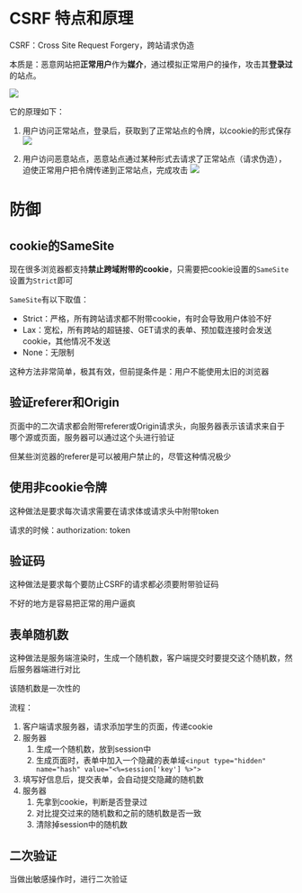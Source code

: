 # CSRF 特点和原理

CSRF：Cross Site Request Forgery，跨站请求伪造

本质是：恶意网站把**正常用户**作为**媒介**，通过模拟正常用户的操作，攻击其**登录过**的站点。

![](http://mdrs.yuanjin.tech/img/image-20200508122744169.png)

它的原理如下：

1. 用户访问正常站点，登录后，获取到了正常站点的令牌，以cookie的形式保存
![](http://mdrs.yuanjin.tech/img/image-20200508123116104.png)


2. 用户访问恶意站点，恶意站点通过某种形式去请求了正常站点（请求伪造），迫使正常用户把令牌传递到正常站点，完成攻击
![](http://mdrs.yuanjin.tech/img/image-20200508123401591.png)


# 防御

## cookie的SameSite

现在很多浏览器都支持**禁止跨域附带的cookie**，只需要把cookie设置的`SameSite`设置为`Strict`即可

`SameSite`有以下取值：

- Strict：严格，所有跨站请求都不附带cookie，有时会导致用户体验不好
- Lax：宽松，所有跨站的超链接、GET请求的表单、预加载连接时会发送cookie，其他情况不发送
- None：无限制

这种方法非常简单，极其有效，但前提条件是：用户不能使用太旧的浏览器

## 验证referer和Origin

页面中的二次请求都会附带referer或Origin请求头，向服务器表示该请求来自于哪个源或页面，服务器可以通过这个头进行验证

但某些浏览器的referer是可以被用户禁止的，尽管这种情况极少

## 使用非cookie令牌

这种做法是要求每次请求需要在请求体或请求头中附带token



请求的时候：authorization: token



## 验证码

这种做法是要求每个要防止CSRF的请求都必须要附带验证码

不好的地方是容易把正常的用户逼疯

## 表单随机数

这种做法是服务端渲染时，生成一个随机数，客户端提交时要提交这个随机数，然后服务器端进行对比

该随机数是一次性的



流程：

1. 客户端请求服务器，请求添加学生的页面，传递cookie
2. 服务器
    1. 生成一个随机数，放到session中
    2. 生成页面时，表单中加入一个隐藏的表单域`<input type="hidden" name="hash" value="<%=session['key'] %>">`
3. 填写好信息后，提交表单，会自动提交隐藏的随机数
4. 服务器
    1. 先拿到cookie，判断是否登录过
    2. 对比提交过来的随机数和之前的随机数是否一致
    3. 清除掉session中的随机数



## 二次验证

当做出敏感操作时，进行二次验证